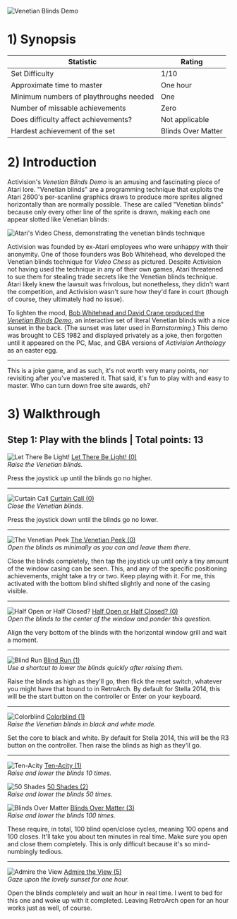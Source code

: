 ![Venetian Blinds Demo](https://user-images.githubusercontent.com/35505658/172470151-478b6823-f945-4659-9449-5761b8401403.png)

# 1) Synopsis

| Statistic  | Rating |
| ------------- | ------------- |
|Set Difficulty|1/10|
|Approximate time to master|One hour|
|Minimum numbers of playthroughs needed|One|
|Number of missable achievements|Zero|
|Does difficulty affect achievements?|Not applicable|
|Hardest achievement of the set|Blinds Over Matter|

# 2) Introduction

Activision's *Venetian Blinds Demo* is an amusing and fascinating piece of Atari lore. "Venetian blinds" are a programming technique that exploits the Atari 2600's per-scanline graphics draws to produce more sprites aligned horizontally than are normally possible. These are called "Venetian blinds" because only every other line of the sprite is drawn, making each one appear slotted like Venetian blinds:

![Atari's Video Chess, demonstrating the venetian blinds technique](https://user-images.githubusercontent.com/35505658/172455859-5d2e5286-1169-40eb-bfaf-0627de3ed90e.png)

Activision was founded by ex-Atari employees who were unhappy with their anonymity. One of those founders was Bob Whitehead, who developed the Venetian blinds technique for *Video Chess* as pictured. Despite Activision not having used the technique in any of their own games, Atari threatened to sue them for stealing trade secrets like the Venetian blinds technique. Atari likely knew the lawsuit was frivolous, but nonetheless, they didn't want the competition, and Activision wasn't sure how they'd fare in court (though of course, they ultimately had no issue).

To lighten the mood, [Bob Whitehead and David Crane produced the *Venetian Blinds Demo*](http://www.atariprotos.com/2600/software/blinds/blinds.htm), an interactive set of literal Venetian blinds with a nice sunset in the back. (The sunset was later used in *Barnstorming*.) This demo was brought to CES 1982 and displayed privately as a joke, then forgotten until it appeared on the PC, Mac, and GBA versions of *Activision Anthology* as an easter egg.


***

This is a joke game, and as such, it's not worth very many points, nor revisiting after you've mastered it. That said, it's fun to play with and easy to master. Who can turn down free site awards, eh?

# 3) Walkthrough

## Step 1: Play with the blinds | **Total points: 13**

![Let There Be Light!](https://user-images.githubusercontent.com/35505658/172457817-df954a73-0391-493a-9951-99e7c84b332a.png) [Let There Be Light! (0)](http://retroachievements.org/achievement/58090)    
_Raise the Venetian blinds._

Press the joystick up until the blinds go no higher.

***

![Curtain Call](https://user-images.githubusercontent.com/35505658/172458189-91a763c8-cdf7-420e-99e5-a8df5a5d152f.png) [Curtain Call (0)](http://retroachievements.org/achievement/58091)    
_Close the Venetian blinds._

Press the joystick down until the blinds go no lower.

***

![The Venetian Peek](https://user-images.githubusercontent.com/35505658/172458697-336522d9-7d58-470e-a477-4c886dbd44bb.png) [The Venetian Peek (0)](http://retroachievements.org/achievement/58094)    
_Open the blinds as minimally as you can and leave them there._

Close the blinds completely, then tap the joystick up until only a tiny amount of the window casing can be seen. This, and any of the specific positioning achievements, might take a try or two. Keep playing with it. For me, this activated with the bottom blind shifted slightly and none of the casing visible.

***

![Half Open or Half Closed?](https://user-images.githubusercontent.com/35505658/172464666-25ea1b45-da03-40e3-99ef-3f7691597675.png) [Half Open or Half Closed? (0)](http://retroachievements.org/achievement/58098)    
_Open the blinds to the center of the window and ponder this question._

Align the very bottom of the blinds with the horizontal window grill and wait a moment.

***

![Blind Run](https://user-images.githubusercontent.com/35505658/172464708-8e3d6cc5-43f6-465d-8b8e-12e3ba876db6.png) [Blind Run (1)](http://retroachievements.org/achievement/58096)    
_Use a shortcut to lower the blinds quickly after raising them._

Raise the blinds as high as they'll go, then flick the reset switch, whatever you might have that bound to in RetroArch. By default for Stella 2014, this will be the start button on the controller or Enter on your keyboard.

***

![Colorblind](https://user-images.githubusercontent.com/35505658/172464749-1bfaab16-b815-4c97-a3c1-40e416257a30.png) [Colorblind (1)](http://retroachievements.org/achievement/58092)    
_Raise the Venetian blinds in black and white mode._

Set the core to black and white. By default for Stella 2014, this will be the R3 button on the controller. Then raise the blinds as high as they'll go.

***

![Ten-Acity](https://user-images.githubusercontent.com/35505658/172464805-ff1bec69-8423-443a-bd81-81471740bce6.png) [Ten-Acity (1)](http://retroachievements.org/achievement/58097)    
_Raise and lower the blinds 10 times._

![50 Shades](https://user-images.githubusercontent.com/35505658/172464830-750c06ac-06ec-4d2d-9942-760b397cf476.png) [50 Shades (2)](http://retroachievements.org/achievement/58099)    
_Raise and lower the blinds 50 times._

![Blinds Over Matter](https://user-images.githubusercontent.com/35505658/172464870-b6cdb053-1d86-4049-af81-5fec7b156ad0.png) [Blinds Over Matter (3)](http://retroachievements.org/achievement/58093)    
_Raise and lower the blinds 100 times._

These require, in total, 100 blind open/close cycles, meaning 100 opens and 100 closes. It'll take you about ten minutes in real time. Make sure you open and close them completely. This is only difficult because it's so mind-numbingly tedious.

***

![Admire the View](https://user-images.githubusercontent.com/35505658/172464915-76e3637f-978b-40d0-a1b2-8ea35ab5a96f.png) [Admire the View (5)](http://retroachievements.org/achievement/58095)    
_Gaze upon the lovely sunset for one hour._

Open the blinds completely and wait an hour in real time. I went to bed for this one and woke up with it completed. Leaving RetroArch open for an hour works just as well, of course.
